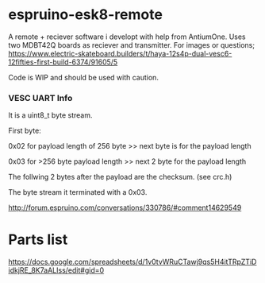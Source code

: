 # espruino-esk8-remote

A remote + reciever software i developt with help from AntiumOne. Uses two MDBT42Q boards as reciever and transmitter.
For images or questions; https://www.electric-skateboard.builders/t/haya-12s4p-dual-vesc6-12fifties-first-build-6374/91605/5

Code is WIP and should be used with caution.

### VESC UART Info

It is a uint8_t byte stream.

First byte:

0x02 for payload length of 256 byte >> next byte is for the payload length

0x03 for >256 byte payload length >> next 2 byte for the payload length

The follwing 2 bytes after the payload are the checksum. (see crc.h)

The byte stream it terminated with a 0x03.

http://forum.espruino.com/conversations/330786/#comment14629549

# Parts list

https://docs.google.com/spreadsheets/d/1v0tvWRuCTawj9qs5H4itTRpZTiDidkjRE_8K7aALIss/edit#gid=0

